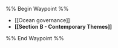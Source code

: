 %% Begin Waypoint %%
- [[Ocean governance]]
- **[[Section B - Contemporary Themes]]**

%% End Waypoint %%
